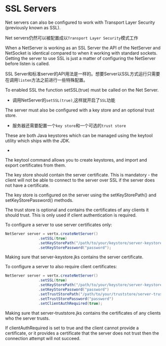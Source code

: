 # SSL Servers

Net servers can also be configured to work with Transport Layer Security (previously known as SSL).

Net servers仍然可以被配置成以`Transport Layer Security`模式工作

When a NetServer is working as an SSL Server the API of the NetServer and NetSocket is identical compared to when it working with standard sockets. Getting the server to use SSL is just a matter of configuring the NetServer before listen is called.

SSL Server和标准server的API用法是一样的。想要Server以SSL方式运行只需要在调用`listen`方法之前进行一些特殊配置。

To enabled SSL the function setSSL(true) must be called on the Net Server.

* 调用NetServer的`setSSL(true)`,这样就开启了`SSL`功能

The server must also be configured with a key store and an optional trust store.

* 服务器还需要配置一个`key store`和一个可选的`trust store`

These are both Java keystores which can be managed using the keytool utility which ships with the JDK.

*

The keytool command allows you to create keystores, and import and export certificates from them.

The key store should contain the server certificate. This is mandatory - the client will not be able to connect to the server over SSL if the server does not have a certificate.

The key store is configured on the server using the setKeyStorePath() and setKeyStorePassword() methods.

The trust store is optional and contains the certificates of any clients it should trust. This is only used if client authentication is required.

To configure a server to use server certificates only:
```java
NetServer server = vertx.createNetServer()
               .setSSL(true)
               .setKeyStorePath("/path/to/your/keystore/server-keystore.jks")
               .setKeyStorePassword("password");
```
Making sure that server-keystore.jks contains the server certificate.

To configure a server to also require client certificates:
```java
NetServer server = vertx.createNetServer()
               .setSSL(true)
               .setKeyStorePath("/path/to/your/keystore/server-keystore.jks")
               .setKeyStorePassword("password")
               .setTrustStorePath("/path/to/your/truststore/server-truststore.jks")
               .setTrustStorePassword("password")
               .setClientAuthRequired(true);
```
Making sure that server-truststore.jks contains the certificates of any clients who the server trusts.

If clientAuthRequired is set to true and the client cannot provide a certificate, or it provides a certificate that the server does not trust then the connection attempt will not succeed.

